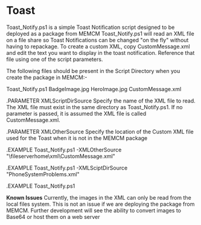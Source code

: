 # Toast
 
Toast_Notify.ps1 is a simple Toast Notification script designed to be deployed as a package from MEMCM
Toast_Notify.ps1 will read an XML file on a file share so Toast Notifications can be changed "on the fly" without having to repackage. 
To create a custom XML, copy CustomMessage.xml and edit the text you want to display in the toast notification. Reference that file using one of the script parameters.

The following files should be present in the Script Directory when you create the package in MEMCM:-

Toast_Notify.ps1
BadgeImage.jpg
HeroImage.jpg
CustomMessage.xml

.PARAMETER XMLScriptDirSource
Specify the name of the XML file to read. The XML file must exist in the same directory as Toast_Notify.ps1. If no parameter is passed, it is assumed the XML file is called CustomMessage.xml.

.PARAMETER XMLOtherSource
Specify the location of the Custom XML file used for the Toast when it is not in the MEMCM package

.EXAMPLE
Toast_Notify.ps1 -XMLOtherSource "\\fileserverhome\xml\CustomMessage.xml"

.EXAMPLE
Toast_Notify.ps1 -XMLSciptDirSource "PhoneSystemProblems.xml"

.EXAMPLE
Toast_Notify.ps1

**Known Issues**
Currently, the images in the XML can only be read from the local files system. This is not an issue if we are deploying the package from MEMCM. Further development will see the ability to convert images to Base64 or host them on a web server

